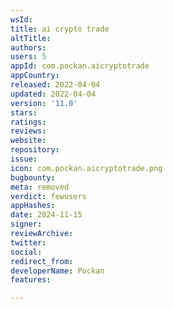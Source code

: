 ```yaml
---
wsId: 
title: ai crypto trade
altTitle: 
authors: 
users: 5
appId: com.pockan.aicryptotrade
appCountry: 
released: 2022-04-04
updated: 2022-04-04
version: '11.0'
stars: 
ratings: 
reviews: 
website: 
repository: 
issue: 
icon: com.pockan.aicryptotrade.png
bugbounty: 
meta: removed
verdict: fewusers
appHashes: 
date: 2024-11-15
signer: 
reviewArchive: 
twitter: 
social: 
redirect_from: 
developerName: Pockan
features: 

---
```


